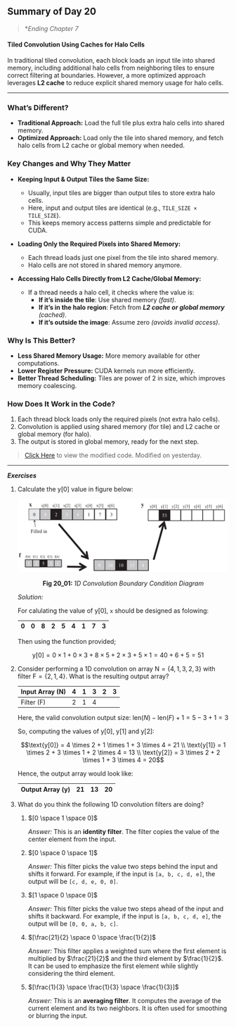 ## Summary of Day 20

> **Ending Chapter 7*

#### Tiled Convolution Using Caches for Halo Cells

In traditional tiled convolution, each block loads an input tile into shared memory, including additional halo cells from neighboring tiles to ensure correct filtering at boundaries. However, a more optimized approach leverages **L2 cache** to reduce explicit shared memory usage for halo cells.

---

### What’s Different?

- **Traditional Approach:** Load the full tile plus extra halo cells into shared memory.
- **Optimized Approach:** Load only the tile into shared memory, and fetch halo cells from L2 cache or global memory when needed.

### Key Changes and Why They Matter

- **Keeping Input & Output Tiles the Same Size:** 
    - Usually, input tiles are bigger than output tiles to store extra halo cells.
    - Here, input and output tiles are identical (e.g., `TILE_SIZE × TILE_SIZE`).
    - This keeps memory access patterns simple and predictable for CUDA.

- **Loading Only the Required Pixels into Shared Memory:**
    - Each thread loads just one pixel from the tile into shared memory.
    - Halo cells are not stored in shared memory anymore.

- **Accessing Halo Cells Directly from L2 Cache/Global Memory:**
    - If a thread needs a halo cell, it checks where the value is:
        - **If it’s inside the tile**: Use shared memory *(fast)*.
        - **If it’s in the halo region**: Fetch from ***L2 cache or global memory*** *(cached)*.
        - **If it’s outside the image**: Assume zero *(avoids invalid access)*.

### Why Is This Better?

- **Less Shared Memory Usage:** More memory available for other computations.
- **Lower Register Pressure:** CUDA kernels run more efficiently.
- **Better Thread Scheduling:** Tiles are power of 2 in size, which improves memory coalescing.

### How Does It Work in the Code?

1. Each thread block loads only the required pixels (not extra halo cells).
2. Convolution is applied using shared memory (for tile) and L2 cache or global memory (for halo).
3. The output is stored in global memory, ready for the next step.

> [Click Here](./tiled_2D_with_cache.cu) to view the modified code. Modified on yesterday.

---

***Exercises***

1. Calculate the $\text{y}[0]$ value in figure below:

    <div align="center">
        <img src= "./images/Exercise_1.png" width="500px">
        <p><b>Fig 20_01: </b><i>1D Convolution Boundary Condition Diagram</i></p>
    </div>

    _Solution:_ 

    For calulating the value of y[0], `x` should be designed as folowing:

    <div align="center">

    | 0 | 0 | 8 | 2 | 5 | 4 | 1 | 7 | 3 |
    |---|--|--|--|--|--|--|--|--|

    </div>

    Then using  the function provided; 
```math
\text{y}[0] =  0 \times 1 + 0 \times 3 + 8 \times 5 + 2 \times 3 + 5 \times 1 = 40 + 6 + 5 = 51
```

2. Consider performing a 1D convolution on array $\text{N} = \{4,1,3,2,3\}$ with filter $\text{F}= \{2,1,4\}$. What is the resulting output array?


    | Input Array (N) | 4 | 1 | 3 | 2 | 3 |
    |-----------------|---|---|---|---|---|
    | Filter (F)      | 2 | 1 | 4 |   |   |

    Here, the valid convolution output size: $\text{len}(N)- \text{len}(F) + 1 = 5-3+1 = 3$

    So, computing the values of $\text{y[0], y[1]}$ and $\text{y[2]}$:

    ```math
    \text{y[0]} = 4 \times 2 + 1 \times 1 + 3 \times 4 = 21
    \\
    \text{y[1]} = 1 \times 2 + 3 \times 1 + 2 \times 4 = 13
    \\
    \text{y[2]} = 3 \times 2 + 2 \times 1 + 3 \times 4 = 20
    ```

    Hence, the output array would look like:

    | Output Array (y) | 21 | 13 | 20 | 
    |------------------|----|----|----|

3. What do you think the following 1D convolution filters are doing?

    1. $[0 \space 1 \space 0]$

        _Answer:_ This is an **identity filter**. The filter copies the value of the center element from the input.

    2. $[0 \space 0 \space 1]$

        _Answer:_ This filter picks the value two steps behind the input and shifts it forward. For example, if the input is `[a, b, c, d, e]`, the output will be `[c, d, e, 0, 0]`.

    3. $[1 \space 0 \space 0]$

        _Answer:_ This filter picks the value two steps ahead of the input and shifts it backward. For example, if the input is `[a, b, c, d, e]`, the output will be `[0, 0, a, b, c]`.

    4. $[\frac{21}{2} \space 0 \space \frac{1}{2}]$

        _Answer:_ This filter applies a weighted sum where the first element is multiplied by $\frac{21}{2}$ and the third element by $\frac{1}{2}$. It can be used to emphasize the first element while slightly considering the third element.

    5. $[\frac{1}{3} \space \frac{1}{3} \space \frac{1}{3}]$

        _Answer:_ This is an **averaging filter**. It computes the average of the current element and its two neighbors. It is often used for smoothing or blurring the input.





